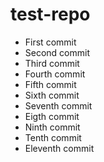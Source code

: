 # test-repo
- First commit
- Second commit
- Third commit
- Fourth commit
- Fifth commit
- Sixth commit
- Seventh commit
- Eigth commit
- Ninth commit
- Tenth commit
- Eleventh commit
